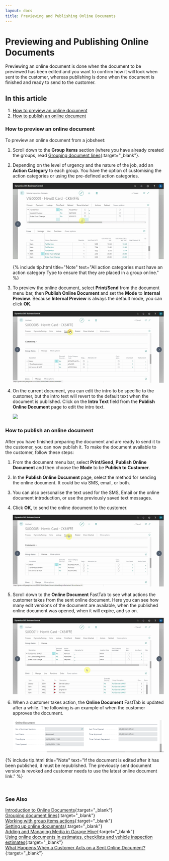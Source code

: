 ```yaml
---
layout: docs
title: Previewing and Publishing Online Documents
---
```


# Previewing and Publishing Online Documents 

Previewing an online document is done when the document to be previewed has been edited and you want to confirm how it will look when sent to the customer, whereas publishing is done when the document is finished and ready to send to the customer.

## In this article

1. [How to preview an online document](#how-to-preview-an-online-document)
2. [How to publish an online document](#how-to-publish-an-online-document)

### How to preview an online document
To preview an online document from a jobsheet:
1. Scroll down to the **Group Items** section (where you have already created the groups, read [Grouping document lines](garagehive-group-items-grouping-document-lines.html){:target="_blank"}.
2. Depending on the level of urgency and the nature of the job, add an **Action Category** to each group. You have the option of customising the action categories or using the pre-defined action categories.

   ![](media/garagehive-online-documents-previewing-and-publishing1.gif)

   {% include tip.html title="Note" text="All action categories must have an action category Type to ensure that they are placed in a group online." %}

3. To preview the online document, select **Print/Send** from the document menu bar, then **Publish Online Document** and set the **Mode** to **Internal Preview**. Because **Internal Preview** is always the default mode, you can click **OK**.

   ![](media/garagehive-online-documents-previewing-and-publishing2.gif)

4. On the current document, you can edit the intro to be specific to the customer, but the intro text will revert to the default text when the document is published. Click on the **Intro Text** field from the **Publish Online Document** page to edit the intro text.

   ![](media/garagehive-online-documents-previewing-and-publishing3.gif)

### How to publish an online document
After you have finished preparing the document and are ready to send it to the customer, you can now publish it. To make the document available to the customer, follow these steps:
1. From the document menu bar, select **Print/Send**, **Publish Online Document** and then choose the **Mode** to be **Publish to Customer**.
2. In the **Publish Online Document** page, select the method for sending the online document. It could be via SMS, email, or both.
3. You can also personalise the text used for the SMS, Email or the online document introduction, or use the previously saved text messages.
4. Click **OK**, to send the online document to the customer.

   ![](media/garagehive-online-documents-previewing-and-publishing5.gif)

5. Scroll down to the **Online Document** FastTab to see what actions the customer takes from the sent online document. Here you can see how many edit versions of the document are available, when the published online document was opened, when it will expire, and so on.

   ![](media/garagehive-online-documents-previewing-and-publishing6.gif)

6. When a customer takes action, the **Online Document** FastTab is updated after a while. The following is an example of when the customer approves the document.

   ![](media/garagehive-online-documents-previewing-and-publishing7.png)


{% include tip.html title="Note" text="If the document is edited after it has been published, it must be republished. The previously sent document version is revoked and customer needs to use the latest online document link." %}

<br>

### **See Also**

[Introduction to Online Documents](garagehive-online-documents-introduction.html){:target="_blank"} \
[Grouping document lines](garagehive-group-items-grouping-document-lines.html){:target="_blank"} \
[Working with group items actions](garagehive-group-items-working-with-group-items-actions.html){:target="_blank"} \
[Setting up online documents](garagehive-online-documents-setting-up-online-documents.html){:target="_blank"} \
[Adding and Managing Media in Garage Hive](garagehive-online-documents-adding-and-managing-media.html){:target="_blank"} \
[Using online documents in estimates, checklists and vehicle inspection estimates](garagehive-online-documents-using-online-documents-in-estimates-checklists-and-vehicle-inspection-estimates.html){:target="_blank"} \
[What Happens When a Customer Acts on a Sent Online Document?](garagehive-online-documents-what-happens-for-customers-actions.html){:target="_blank"}
